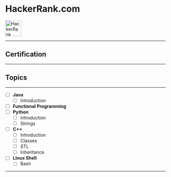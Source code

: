 # HackerRank.com
<img src="https://upload.wikimedia.org/wikipedia/commons/thumb/4/40/HackerRank_Icon-1000px.png/800px-HackerRank_Icon-1000px.png" alt="HackerRank" style="width:50px;"/>

---
## Certification
---
## Topics
---
- [ ] **Java**
  - [ ] Introduction
- [ ] **Functional Programming**
- [ ] **Python**
  - [ ] Introduction
  - [ ] Strings
- [ ] **C++**
  - [ ] Introduction
  - [ ] Classes
  - [ ] STL
  - [ ] Inheritance
- [ ] **Linux Shell**
  - [ ] Bash
---
